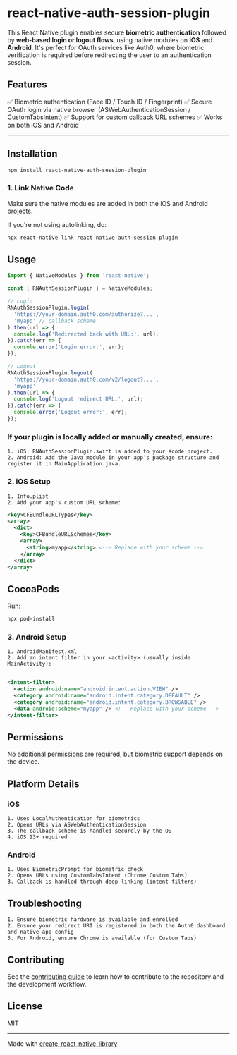 # react-native-auth-session-plugin

This React Native plugin enables secure **biometric authentication** followed by **web-based login or logout flows**, using native modules on **iOS** and **Android**. It's perfect for OAuth services like Auth0, where biometric verification is required before redirecting the user to an authentication session.

## Features

✅ Biometric authentication (Face ID / Touch ID / Fingerprint)
✅ Secure OAuth login via native browser (ASWebAuthenticationSession / CustomTabsIntent)
✅ Support for custom callback URL schemes
✅ Works on both iOS and Android

---

## Installation

```sh
npm install react-native-auth-session-plugin
```

### 1. Link Native Code

Make sure the native modules are added in both the iOS and Android projects.

If you're not using autolinking, do:

```bash
npx react-native link react-native-auth-session-plugin
```

## Usage

```js
import { NativeModules } from 'react-native';

const { RNAuthSessionPlugin } = NativeModules;

// Login
RNAuthSessionPlugin.login(
  'https://your-domain.auth0.com/authorize?...',
  'myapp' // callback scheme
).then(url => {
  console.log('Redirected back with URL:', url);
}).catch(err => {
  console.error('Login error:', err);
});

// Logout
RNAuthSessionPlugin.logout(
  'https://your-domain.auth0.com/v2/logout?...',
  'myapp'
).then(url => {
  console.log('Logout redirect URL:', url);
}).catch(err => {
  console.error('Logout error:', err);
});

```

### If your plugin is locally added or manually created, ensure:
    1. iOS: RNAuthSessionPlugin.swift is added to your Xcode project.
    2. Android: Add the Java module in your app’s package structure and register it in MainApplication.java.

### 2. iOS Setup
    1. Info.plist
    2. Add your app's custom URL scheme:

```xml
<key>CFBundleURLTypes</key>
<array>
  <dict>
    <key>CFBundleURLSchemes</key>
    <array>
      <string>myapp</string> <!-- Replace with your scheme -->
    </array>
  </dict>
</array>

```
## CocoaPods
Run:

```bash
npx pod-install

```
### 3. Android Setup
    1. AndroidManifest.xml
    2. Add an intent filter in your <activity> (usually inside MainActivity):
```xml

<intent-filter>
  <action android:name="android.intent.action.VIEW" />
  <category android:name="android.intent.category.DEFAULT" />
  <category android:name="android.intent.category.BROWSABLE" />
  <data android:scheme="myapp" /> <!-- Replace with your scheme -->
</intent-filter>

```

## Permissions
No additional permissions are required, but biometric support depends on the device.

## Platform Details
  ### iOS
    1. Uses LocalAuthentication for biometrics
    2. Opens URLs via ASWebAuthenticationSession
    3. The callback scheme is handled securely by the OS
    4. iOS 13+ required

  ### Android
    1. Uses BiometricPrompt for biometric check
    2. Opens URLs using CustomTabsIntent (Chrome Custom Tabs)
    3. Callback is handled through deep linking (intent filters)
  
## Troubleshooting
    1. Ensure biometric hardware is available and enrolled
    2. Ensure your redirect URI is registered in both the Auth0 dashboard and native app config
    3. For Android, ensure Chrome is available (for Custom Tabs)

## Contributing

See the [contributing guide](CONTRIBUTING.md) to learn how to contribute to the repository and the development workflow.

## License

MIT

---

Made with [create-react-native-library](https://github.com/callstack/react-native-builder-bob)
